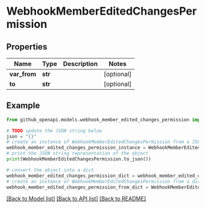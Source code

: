 # WebhookMemberEditedChangesPermission


## Properties

Name | Type | Description | Notes
------------ | ------------- | ------------- | -------------
**var_from** | **str** |  | [optional] 
**to** | **str** |  | [optional] 

## Example

```python
from github_openapi.models.webhook_member_edited_changes_permission import WebhookMemberEditedChangesPermission

# TODO update the JSON string below
json = "{}"
# create an instance of WebhookMemberEditedChangesPermission from a JSON string
webhook_member_edited_changes_permission_instance = WebhookMemberEditedChangesPermission.from_json(json)
# print the JSON string representation of the object
print(WebhookMemberEditedChangesPermission.to_json())

# convert the object into a dict
webhook_member_edited_changes_permission_dict = webhook_member_edited_changes_permission_instance.to_dict()
# create an instance of WebhookMemberEditedChangesPermission from a dict
webhook_member_edited_changes_permission_from_dict = WebhookMemberEditedChangesPermission.from_dict(webhook_member_edited_changes_permission_dict)
```
[[Back to Model list]](../README.md#documentation-for-models) [[Back to API list]](../README.md#documentation-for-api-endpoints) [[Back to README]](../README.md)


